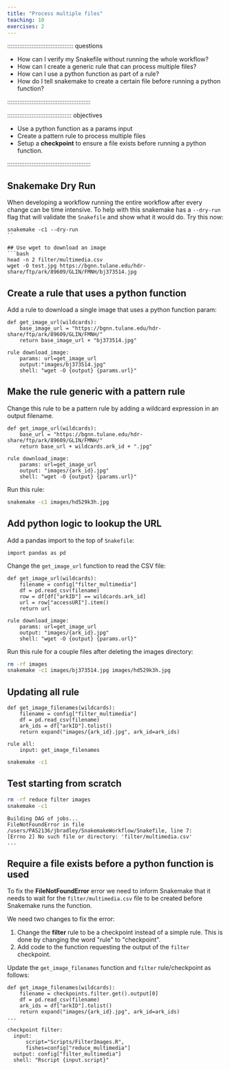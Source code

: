 ```yaml
---
title: "Process multiple files"
teaching: 10
exercises: 2
---
```


:::::::::::::::::::::::::::::::::::::: questions 

- How can I verify my Snakefile without running the whole workflow?
- How can I create a generic rule that can process multiple files?
- How can I use a python function as part of a rule?
- How do I tell snakemake to create a certain file before running a python function? 

::::::::::::::::::::::::::::::::::::::::::::::::

::::::::::::::::::::::::::::::::::::: objectives

- Use a python function as a params input
- Create a pattern rule to process multiple files
- Setup a __checkpoint__ to ensure a file exists before running a python function.

::::::::::::::::::::::::::::::::::::::::::::::::

## Snakemake Dry Run
When developing a workflow running the entire workflow after every change can be time intensive.
To help with this snakemake has a `--dry-run` flag that will validate the `Snakefile` and show what it would do.
Try this now:
```
snakemake -c1 --dry-run
``

## Use wget to download an image
```bash
head -n 2 filter/multimedia.csv
wget -O test.jpg https://bgnn.tulane.edu/hdr-share/ftp/ark/89609/GLIN/FMNH/bj373514.jpg
```

## Create a rule that uses a python function
Add a rule to download a single image that uses a python function param:
```
def get_image_url(wildcards):
    base_image_url = "https://bgnn.tulane.edu/hdr-share/ftp/ark/89609/GLIN/FMNH/"
    return base_image_url + "bj373514.jpg"

rule download_image:
    params: url=get_image_url    
    output:"images/bj373514.jpg"
    shell: "wget -O {output} {params.url}"
```

## Make the rule generic with a pattern rule
Change this rule to be a pattern rule by adding a wildcard expression in an output filename.
```
def get_image_url(wildcards):
    base_url = "https://bgnn.tulane.edu/hdr-share/ftp/ark/89609/GLIN/FMNH/"
    return base_url + wildcards.ark_id + ".jpg"

rule download_image:
    params: url=get_image_url    
    output: "images/{ark_id}.jpg"
    shell: "wget -O {output} {params.url}"
```

Run this rule:
```bash
snakemake -c1 images/hd529k3h.jpg
```

## Add python logic to lookup the URL
Add a pandas import to the top of `Snakefile`:
```
import pandas as pd
```

Change the `get_image_url` function to read the CSV file:
```
def get_image_url(wildcards):
    filename = config["filter_multimedia"]
    df = pd.read_csv(filename)
    row = df[df["arkID"] == wildcards.ark_id]
    url = row["accessURI"].item()
    return url

rule download_image:
    params: url=get_image_url    
    output: "images/{ark_id}.jpg"
    shell: "wget -O {output} {params.url}"
```

Run this rule for a couple files after deleting the images directory:
```bash
rm -rf images
snakemake -c1 images/bj373514.jpg images/hd529k3h.jpg
```

## Updating all rule
```
def get_image_filenames(wildcards):
    filename = config["filter_multimedia"]
    df = pd.read_csv(filename)    
    ark_ids = df["arkID"].tolist()
    return expand("images/{ark_id}.jpg", ark_id=ark_ids)

rule all:
    input: get_image_filenames
```

```bash
snakemake -c1
```

## Test starting from scratch
```bash
rm -rf reduce filter images
snakemake -c1
```

```output
Building DAG of jobs...
FileNotFoundError in file /users/PAS2136/jbradley/SnakemakeWorkflow/Snakefile, line 7:
[Errno 2] No such file or directory: 'filter/multimedia.csv'
...
```

## Require a file exists before a python function is used
To fix the __FileNotFoundError__ error we need to inform Snakemake that it needs to wait for the
`filter/multimedia.csv` file to be created before Snakemake runs the function.

We need two changes to fix the error:

1. Change the __filter__ rule to be a checkpoint instead of a simple rule. This is done by changing the word "rule" to "checkpoint".
2. Add code to the function requesting the output of the
`filter` checkpoint.

Update the `get_image_filenames` function and `filter` rule/checkpoint as follows:
```
def get_image_filenames(wildcards):
    filename = checkpoints.filter.get().output[0]
    df = pd.read_csv(filename)    
    ark_ids = df["arkID"].tolist()
    return expand("images/{ark_id}.jpg", ark_id=ark_ids)  
...

checkpoint filter:
  input: 
      script="Scripts/FilterImages.R",
      fishes=config["reduce_multimedia"]
  output: config["filter_multimedia"]
  shell: "Rscript {input.script}"
```
